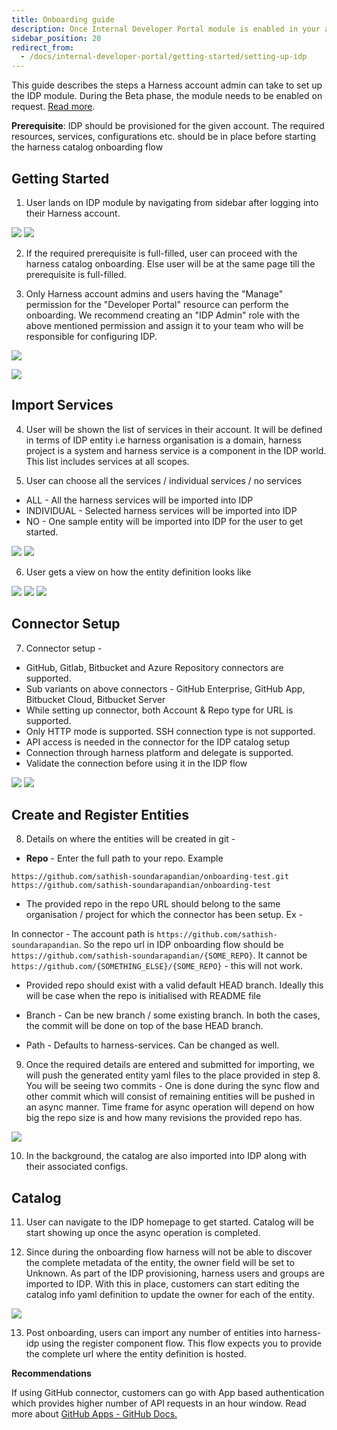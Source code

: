 ```yaml
---
title: Onboarding guide
description: Once Internal Developer Portal module is enabled in your account, follow these steps to set it up.
sidebar_position: 20
redirect_from:
  - /docs/internal-developer-portal/getting-started/setting-up-idp
---
```


This guide describes the steps a Harness account admin can take to set up the IDP module. During the Beta phase, the module needs to be enabled on request. [Read more](./enabling-module.md).

**Prerequisite**: IDP should be provisioned for the given account. The required resources, services, configurations etc. should be in place before starting the harness catalog onboarding flow

## Getting Started

1. User lands on IDP module by navigating from sidebar after logging into their Harness account.

![](static/option1.png)
![](static/option2.png)

2. If the required prerequisite is full-filled, user can proceed with the harness catalog onboarding. Else user will be at the same page till the prerequisite is full-filled.

3. Only Harness account admins and users having the "Manage" permission for the "Developer Portal" resource can perform the onboarding. We recommend creating an "IDP Admin" role with the above mentioned permission and assign it to your team who will be responsible for configuring IDP.

![](static/role-explain.png)

![](static/first_step.png)

## Import Services

4. User will be shown the list of services in their account. It will be defined in terms of IDP entity i.e harness organisation is a domain, harness project is a system and harness service is a component in the IDP world. This list includes services at all scopes.

5. User can choose all the services / individual services / no services

- ALL - All the harness services will be imported into IDP
- INDIVIDUAL - Selected harness services will be imported into IDP
- NO - One sample entity will be imported into IDP for the user to get started.

![](static/select_individual.png)
![](static/select_all.png)

6. User gets a view on how the entity definition looks like

![](static/all_sel.png)
![](static/ind_sel.png)
![](static/sample_flow.png)

## Connector Setup

7. Connector setup -

- GitHub, Gitlab, Bitbucket and Azure Repository connectors are supported.
- Sub variants on above connectors - GitHub Enterprise, GitHub App, Bitbucket Cloud, Bitbucket Server
- While setting up connector, both Account & Repo type for URL is supported.
- Only HTTP mode is supported. SSH connection type is not supported.
- API access is needed in the connector for the IDP catalog setup
- Connection through harness platform and delegate is supported.
- Validate the connection before using it in the IDP flow

![](static/connection_successful.png)
![](static/api_access.png)

## Create and Register Entities

8. Details on where the entities will be created in git -

- **Repo** - Enter the full path to your repo. Example

```
https://github.com/sathish-soundarapandian/onboarding-test.git
https://github.com/sathish-soundarapandian/onboarding-test
```

- The provided repo in the repo URL should belong to the same organisation / project for which the connector has been setup. Ex -

In connector - The account path is `https://github.com/sathish-soundarapandian`. So the repo url in IDP onboarding flow should be `https://github.com/sathish-soundarapandian/{SOME_REPO}`. It cannot be `https://github.com/{SOMETHING_ELSE}/{SOME_REPO}` - this will not work.

- Provided repo should exist with a valid default HEAD branch. Ideally this will be case when the repo is initialised with README file

- Branch - Can be new branch / some existing branch. In both the cases, the commit will be done on top of the base HEAD branch.

- Path - Defaults to harness-services. Can be changed as well.

9. Once the required details are entered and submitted for importing, we will push the generated entity yaml files to the place provided in step 8. You will be seeing two commits - One is done during the sync flow and other commit which will consist of remaining entities will be pushed in an async manner. Time frame for async operation will depend on how big the repo size is and how many revisions the provided repo has.

![](static/success.png)

10. In the background, the catalog are also imported into IDP along with their associated configs.

## Catalog

11. User can navigate to the IDP homepage to get started. Catalog will be start showing up once the async operation is completed.

12. Since during the onboarding flow harness will not be able to discover the complete metadata of the entity, the owner field will be set to Unknown. As part of the IDP provisioning, harness users and groups are imported to IDP. With this in place, customers can start editing the catalog info yaml definition to update the owner for each of the entity.

![](static/catalog.png)

13. Post onboarding, users can import any number of entities into harness-idp using the register component flow. This flow expects you to provide the complete url where the entity definition is hosted.

**Recommendations**

If using GitHub connector, customers can go with App based authentication which provides higher number of API requests in an hour window. Read more about [GitHub Apps - GitHub Docs.](https://docs.github.com/en/apps/creating-github-apps/setting-up-a-github-app/rate-limits-for-github-apps)
